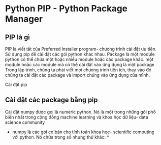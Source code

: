 # Python PIP - Python Package Manager
## PIP là gì
PIP  là viết tắt của Preferred installer program- chương trình cài đặt ưu tiên. Sử dụng pip để cài đặt các gói python khác nhau. Package là một module python có thể chứa một hoặc nhiều module hoặc các package khác. một module hoặc các module mà có thể cài đặt vào ứng dụng là một package. Trong lập trình, chúng ta phải viết mọi chương trình tiện ích, thay vào đó chúng ta cài đặt các package và import chúng vào ứng dụng của mình.

Cài đặt pip

## Cài đặt các package bằng pip
Cài đặt numpy được gọi là numeric python. Nó là một trong những gói phổ biến nhất trong cộng đồng machine learning và khoa học dữ liệu- data science community

* numpy là các gói cơ bản cho tính toán khoa học- scientific computing với python. Nó chứa trong số nhưng thứ khác:
    * 